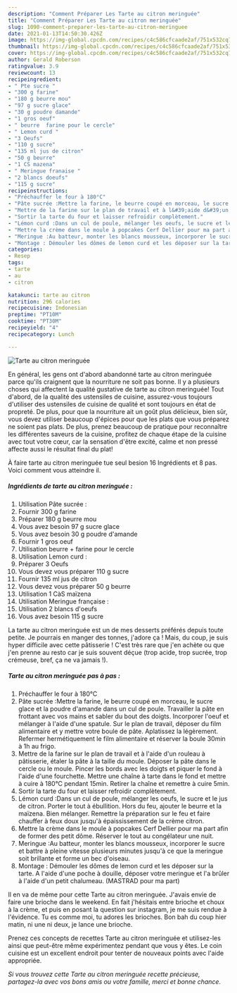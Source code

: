 ```yaml
---
description: "Comment Préparer Les Tarte au citron meringuée"
title: "Comment Préparer Les Tarte au citron meringuée"
slug: 1090-comment-preparer-les-tarte-au-citron-meringuee
date: 2021-01-13T14:50:30.426Z
image: https://img-global.cpcdn.com/recipes/c4c586cfcaade2af/751x532cq70/tarte-au-citron-meringuee-photo-principale-de-la-recette.jpg
thumbnail: https://img-global.cpcdn.com/recipes/c4c586cfcaade2af/751x532cq70/tarte-au-citron-meringuee-photo-principale-de-la-recette.jpg
cover: https://img-global.cpcdn.com/recipes/c4c586cfcaade2af/751x532cq70/tarte-au-citron-meringuee-photo-principale-de-la-recette.jpg
author: Gerald Roberson
ratingvalue: 3.9
reviewcount: 13
recipeingredient:
- " Pte sucre "
- "300 g farine"
- "180 g beurre mou"
- "97 g sucre glace"
- "30 g poudre damande"
- "1 gros oeuf"
- " beurre  farine pour le cercle"
- " Lemon curd "
- "3 Oeufs"
- "110 g sucre"
- "135 ml jus de citron"
- "50 g beurre"
- "1 CS mazena"
- " Meringue franaise "
- "2 blancs doeufs"
- "115 g sucre"
recipeinstructions:
- "Préchauffer le four à 180°C"
- "Pâte sucrée :Mettre la farine, le beurre coupé en morceau, le sucre glace et la poudre d&#39;amande dans un cul de poule. Travailler la pâte en frottant avec vos mains et sabler du bout des doigts. Incorporer l&#39;oeuf et mélanger à l&#39;aide d&#39;une spatule. Sur le plan de travail, déposer du film alimentaire et y mettre votre boule de pâte. Aplatissez la légèrement. Refermer hermétiquement le film alimentaire et réserver la boule 30min à 1h au frigo."
- "Mettre de la farine sur le plan de travail et à l&#39;aide d&#39;un rouleau à pâtisserie, étaler la pâte à la taille du moule. Déposer la pâte dans le cercle ou le moule. Pincer les bords avec les doigts et piquer le fond à l&#39;aide d&#39;une fourchette. Mettre une chaîne à tarte dans le fond et mettre à cuire à 180°C pendant 15min. Retirer la chaîne et remettre à cuire 5min."
- "Sortir la tarte du four et laisser refroidir complètement."
- "Lémon curd :Dans un cul de poule, mélanger les oeufs, le sucre et le jus de citron. Porter le tout à ébullition. Hors du feu, ajouter le beurre et la maïzena. Bien mélanger. Remettre la préparation sur le feu et faire chauffer à feux doux jusqu&#39;à épaississement de la crème citron."
- "Mettre la crème dans le moule à popcakes Cerf Dellier pour ma part afin de former des petit dôme. Réserver le tout au congélateur une nuit."
- "Meringue :Au batteur, monter les blancs mousseux, incorporer le sucre et battre à pleine vitesse plusieurs minutes jusqu&#39;à ce que la meringue soit brillante et forme un bec d&#39;oiseau."
- "Montage : Démouler les dômes de lemon curd et les déposer sur la tarte. A l&#39;aide d&#39;une poche à douille, déposer votre meringue et l&#39;a brûler à l&#39;aide d&#39;un petit chalumeau. (MASTRAD pour ma part)"
categories:
- Resep
tags:
- tarte
- au
- citron

katakunci: tarte au citron 
nutrition: 296 calories
recipecuisine: Indonesian
preptime: "PT10M"
cooktime: "PT30M"
recipeyield: "4"
recipecategory: Lunch

---
```



![Tarte au citron meringuée](https://img-global.cpcdn.com/recipes/c4c586cfcaade2af/751x532cq70/tarte-au-citron-meringuee-photo-principale-de-la-recette.jpg)

En général, les gens ont d'abord abandonné tarte au citron meringuée parce qu'ils craignent que la nourriture ne soit pas bonne. Il y a plusieurs choses qui affectent la qualité gustative de tarte au citron meringuée! Tout d'abord, de la qualité des ustensiles de cuisine, assurez-vous toujours d'utiliser des ustensiles de cuisine de qualité et sont toujours en état de propreté. De plus, pour que la nourriture ait un goût plus délicieux, bien sûr, vous devez utiliser beaucoup d'épices pour que les plats que vous préparez ne soient pas plats. De plus, prenez beaucoup de pratique pour reconnaître les différentes saveurs de la cuisine, profitez de chaque étape de la cuisine avec tout votre cœur, car la sensation d'être excité, calme et non pressé affecte aussi le résultat final du plat!

<!--inarticleads1-->

À faire tarte au citron meringuée tue seul besion 16 Ingrédients et 8 pas. Voici comment vous atteindre il.

##### Ingrédients de tarte au citron meringuée :

1. Utilisation  Pâte sucrée :
1. Fournir 300 g farine
1. Préparer 180 g beurre mou
1. Vous avez besoin 97 g sucre glace
1. Vous avez besoin 30 g poudre d&#39;amande
1. Fournir 1 gros oeuf
1. Utilisation  beurre + farine pour le cercle
1. Utilisation  Lemon curd :
1. Préparer 3 Oeufs
1. Vous devez vous préparer 110 g sucre
1. Fournir 135 ml jus de citron
1. Vous devez vous préparer 50 g beurre
1. Utilisation 1 CàS maïzena
1. Utilisation  Meringue française :
1. Utilisation 2 blancs d&#39;oeufs
1. Vous avez besoin 115 g sucre


La tarte au citron meringuée est un de mes desserts préférés depuis toute petite. Je pourrais en manger des tonnes, j&#39;adore ça ! Mais, du coup, je suis hyper difficile avec cette pâtisserie ! C&#39;est très rare que j&#39;en achète ou que j&#39;en prenne au resto car je suis souvent déçue (trop acide, trop sucrée, trop crémeuse, bref, ça ne va jamais !). 

<!--inarticleads2-->

##### Tarte au citron meringuée pas à pas :

1. Préchauffer le four à 180°C
1. Pâte sucrée :Mettre la farine, le beurre coupé en morceau, le sucre glace et la poudre d&#39;amande dans un cul de poule. Travailler la pâte en frottant avec vos mains et sabler du bout des doigts. Incorporer l&#39;oeuf et mélanger à l&#39;aide d&#39;une spatule. Sur le plan de travail, déposer du film alimentaire et y mettre votre boule de pâte. Aplatissez la légèrement. Refermer hermétiquement le film alimentaire et réserver la boule 30min à 1h au frigo.
1. Mettre de la farine sur le plan de travail et à l&#39;aide d&#39;un rouleau à pâtisserie, étaler la pâte à la taille du moule. Déposer la pâte dans le cercle ou le moule. Pincer les bords avec les doigts et piquer le fond à l&#39;aide d&#39;une fourchette. Mettre une chaîne à tarte dans le fond et mettre à cuire à 180°C pendant 15min. Retirer la chaîne et remettre à cuire 5min.
1. Sortir la tarte du four et laisser refroidir complètement.
1. Lémon curd :Dans un cul de poule, mélanger les oeufs, le sucre et le jus de citron. Porter le tout à ébullition. Hors du feu, ajouter le beurre et la maïzena. Bien mélanger. Remettre la préparation sur le feu et faire chauffer à feux doux jusqu&#39;à épaississement de la crème citron.
1. Mettre la crème dans le moule à popcakes Cerf Dellier pour ma part afin de former des petit dôme. Réserver le tout au congélateur une nuit.
1. Meringue :Au batteur, monter les blancs mousseux, incorporer le sucre et battre à pleine vitesse plusieurs minutes jusqu&#39;à ce que la meringue soit brillante et forme un bec d&#39;oiseau.
1. Montage : Démouler les dômes de lemon curd et les déposer sur la tarte. A l&#39;aide d&#39;une poche à douille, déposer votre meringue et l&#39;a brûler à l&#39;aide d&#39;un petit chalumeau. (MASTRAD pour ma part)


Il en va de même pour cette Tarte au citron meringuée. J&#39;avais envie de faire une brioche dans le weekend. En fait j&#39;hésitais entre brioche et choux à la crème, et puis en posant la question sur instagram, je me suis rendue à l&#39;évidence. Tu es comme moi, tu adores les brioches. Bon bah du coup hier matin, ni une ni deux, je lance une brioche. 

<!--inarticleads1-->

<p>
Prenez ces concepts de recettes Tarte au citron meringuée et utilisez-les ainsi que peut-être même expérimentez pendant que vous y êtes. Le coin cuisine est un excellent endroit pour tenter de nouveaux points avec l'aide appropriée.
</p>

<p>
<i>Si vous trouvez cette Tarte au citron meringuée recette précieuse, partagez-la avec vos bons amis ou votre famille, merci et bonne chance.</i>
</p>
